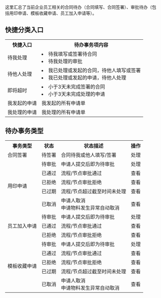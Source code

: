 这里汇总了当前企业员工相关的合同待办（合同填写、合同签署）、审批待办（包括用印申请、模板收藏申请、员工加入申请等）。

## 快捷分类入口
<table>
   <tr>
      <th width="0%" >快捷入口</td>
      <th width="0%" >待办事务项内容</td>
   </tr>
   <tr>
      <td>待我处理</td>
      <td><li>待我填写或签署待合同</li>
<li>待我处理的审批</li></td>
   </tr>
   <tr>
      <td>待他人处理</td>
      <td><li>我已处理或发起的合同，待他人填写或签署</li>
<li>我已处理或发起的申请，待他人处理</li></td>
   </tr>
   <tr>
      <td>即将超时</td>
      <td><li>小于3天未完成签署的合同</li>
<li>小于3天未完成处理的申请</li></td>
   </tr>
   <tr>
      <td>我发起的申请</td>
      <td>我发起的所有申请单</td>
   </tr>
   <tr>
      <td>我处理的申请</td>
      <td>我处理的所有申请单</td>
   </tr>
</table>
	

## 待办事务类型
<table>
   <tr>
      <th width="0%" >事务类型</td>
      <th width="0%" >状态</td>
      <th width="0%" >状态描述</td>
      <th width="0%" >操作</td>
   </tr>
   <tr>
      <td>合同签署</td>
      <td>待签署</td>
      <td>合同待我或他人填写/签署</td>
      <td>处理</td>
   </tr>
   <tr>
      <td rowspan='5'>用印申请</td>
      <td>待审批</td>
      <td>申请人提交后即为待审批</td>
      <td>处理</td>
   </tr>
   <tr>
      <td>已通过</td>  
      <td>流程/节点审批通过</td>
      <td>查看</td>
   </tr>
   <tr>
      <td>已拒绝</td>  
      <td>流程/节点审批拒绝</td>
      <td>查看</td>
   </tr>
   <tr>
      <td>已过期</td>  
      <td>流程/节点超过截至时间未处理</td>
      <td>查看</td>
   </tr>
   <tr>
      <td>已取消</td> 
      <td>申请人取消<br>申请物料发生异常自动取消
</td>
      <td>查看</td>
   </tr>
   <tr>
      <td rowspan='3'>员工加入申请</td>
      <td>待审批</td>
      <td>申请人提交后即为待审批</td>
      <td>处理</td>  
   </tr>
   <tr>
      <td>已通过</td>
      <td>流程/节点审批通过</td>
      <td>查看</td>
   </tr>
   <tr>
      <td>已拒绝</td>
      <td>流程/节点审批拒绝</td>
      <td>查看</td>
   </tr>
   <tr>
      <td rowspan='5'>模板收藏申请</td>
      <td>待审批</td>
      <td>申请人提交后即为待审批</td>
      <td>处理</td>
   </tr>
   <tr>
      <td>已通过</td>
      <td>流程/节点审批通过</td>		
      <td>查看</td>
   </tr>
   <tr>
      <td>已拒绝</td>
      <td>流程/节点审批拒绝</td>
      <td>查看</td>
   </tr>
   <tr>
      <td>已过期</td>
      <td>流程/节点超过截至时间未处理</td>
      <td>查看</td>
   </tr>
   <tr>
      <td>已取消</td>
      <td>申请人取消<br>申请物料发生异常自动取消</td>
      <td>查看</td>
   </tr>
</table>
